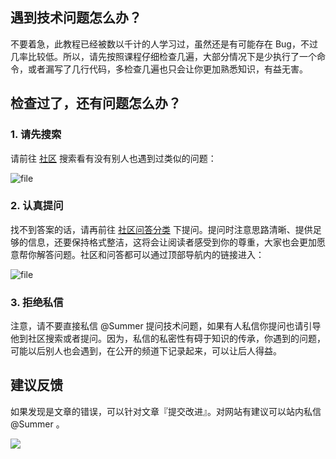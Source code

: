 ## 遇到技术问题怎么办？

不要着急，此教程已经被数以千计的人学习过，虽然还是有可能存在 Bug，不过几率比较低。所以，请先按照课程仔细检查几遍，大部分情况下是少执行了一个命令，或者漏写了几行代码，多检查几遍也只会让你更加熟悉知识，有益无害。

## 检查过了，还有问题怎么办？

### 1. 请先搜索

请前往 [社区](https://laravel-china.org/categories/4) 搜索看有没有别人也遇到过类似的问题：

![file](https://fsdhubcdn.phphub.org/uploads/images/201705/24/1/MFmCYJ5veK.png)

### 2. 认真提问

找不到答案的话，请再前往 [社区问答分类](https://laravel-china.org/categories/4) 下提问。提问时注意思路清晰、提供足够的信息，还要保持格式整洁，这将会让阅读者感受到你的尊重，大家也会更加愿意帮你解答问题。社区和问答都可以通过顶部导航内的链接进入：

![file](https://fsdhubcdn.phphub.org/uploads/images/201705/25/1/LetXmQ6qrO.png)

### 3. 拒绝私信

注意，请不要直接私信 @Summer 提问技术问题，如果有人私信你提问也请引导他到社区搜索或者提问。因为，私信的私密性有碍于知识的传承，你遇到的问题，可能以后别人也会遇到，在公开的频道下记录起来，可以让后人得益。

## 建议反馈

如果发现是文章的错误，可以针对文章『提交改进』。对网站有建议可以站内私信 @Summer 。

<img class="rm-style" src="https://fsdhubcdn.phphub.org/uploads/images/201705/15/1/9LWOt6Om7V.png" >